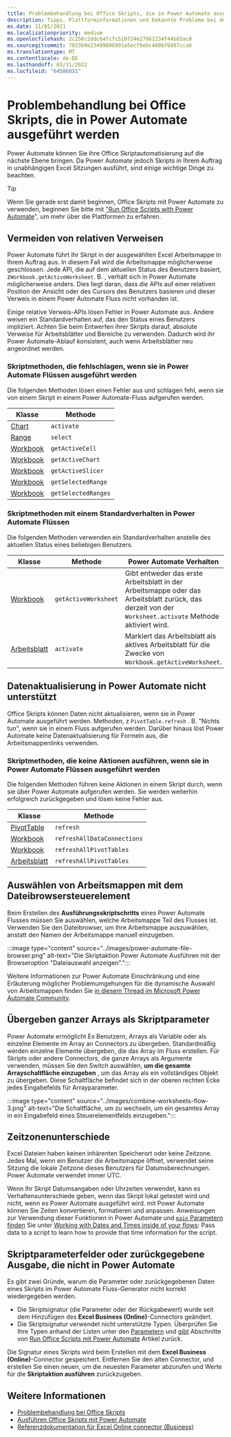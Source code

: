 ```yaml
---
title: Problembehandlung bei Office Skripts, die in Power Automate ausgeführt werden
description: Tipps, Plattforminformationen und bekannte Probleme bei der Integration von Office Skripts und Power Automate.
ms.date: 11/01/2021
ms.localizationpriority: medium
ms.openlocfilehash: 2c256c2ddc64fcfc510f24e27662234f44b65ac0
ms.sourcegitcommit: 7023b9e23499806901a5ecf8ebc460b76887cca6
ms.translationtype: MT
ms.contentlocale: de-DE
ms.lasthandoff: 03/31/2022
ms.locfileid: "64586031"
---
```

# <a name="troubleshoot-office-scripts-running-in-power-automate"></a>Problembehandlung bei Office Skripts, die in Power Automate ausgeführt werden

Power Automate können Sie ihre Office Skriptautomatisierung auf die nächste Ebene bringen. Da Power Automate jedoch Skripts in Ihrem Auftrag in unabhängigen Excel Sitzungen ausführt, sind einige wichtige Dinge zu beachten.

> [!TIP]
> Wenn Sie gerade erst damit beginnen, Office Skripts mit Power Automate zu verwenden, beginnen Sie bitte mit ["Run Office Scripts with Power Automate](../develop/power-automate-integration.md)", um mehr über die Plattformen zu erfahren.

## <a name="avoid-relative-references"></a>Vermeiden von relativen Verweisen

Power Automate führt Ihr Skript in der ausgewählten Excel Arbeitsmappe in Ihrem Auftrag aus. In diesem Fall wird die Arbeitsmappe möglicherweise geschlossen. Jede API, die auf dem aktuellen Status des Benutzers basiert, z`Workbook.getActiveWorksheet`. B. , verhält sich in Power Automate möglicherweise anders. Dies liegt daran, dass die APIs auf einer relativen Position der Ansicht oder des Cursors des Benutzers basieren und dieser Verweis in einem Power Automate Fluss nicht vorhanden ist.

Einige relative Verweis-APIs lösen Fehler in Power Automate aus. Andere weisen ein Standardverhalten auf, das den Status eines Benutzers impliziert. Achten Sie beim Entwerfen ihrer Skripts darauf, absolute Verweise für Arbeitsblätter und Bereiche zu verwenden. Dadurch wird ihr Power Automate-Ablauf konsistent, auch wenn Arbeitsblätter neu angeordnet werden.

### <a name="script-methods-that-fail-when-run-in-power-automate-flows"></a>Skriptmethoden, die fehlschlagen, wenn sie in Power Automate Flüssen ausgeführt werden

Die folgenden Methoden lösen einen Fehler aus und schlagen fehl, wenn sie von einem Skript in einem Power Automate-Fluss aufgerufen werden.

| Klasse | Methode |
|--|--|
| [Chart](/javascript/api/office-scripts/excelscript/excelscript.chart) | `activate` |
| [Range](/javascript/api/office-scripts/excelscript/excelscript.range) | `select` |
| [Workbook](/javascript/api/office-scripts/excelscript/excelscript.workbook) | `getActiveCell` |
| [Workbook](/javascript/api/office-scripts/excelscript/excelscript.workbook) | `getActiveChart` |
| [Workbook](/javascript/api/office-scripts/excelscript/excelscript.workbook) | `getActiveSlicer` |
| [Workbook](/javascript/api/office-scripts/excelscript/excelscript.workbook) | `getSelectedRange` |
| [Workbook](/javascript/api/office-scripts/excelscript/excelscript.workbook) | `getSelectedRanges` |

### <a name="script-methods-with-a-default-behavior-in-power-automate-flows"></a>Skriptmethoden mit einem Standardverhalten in Power Automate Flüssen

Die folgenden Methoden verwenden ein Standardverhalten anstelle des aktuellen Status eines beliebigen Benutzers.

| Klasse | Methode | Power Automate Verhalten |
|--|--|--|
| [Workbook](/javascript/api/office-scripts/excelscript/excelscript.workbook) | `getActiveWorksheet` | Gibt entweder das erste Arbeitsblatt in der Arbeitsmappe oder das Arbeitsblatt zurück, das derzeit von der `Worksheet.activate` Methode aktiviert wird. |
| [Arbeitsblatt](/javascript/api/office-scripts/excelscript/excelscript.worksheet) | `activate` | Markiert das Arbeitsblatt als aktives Arbeitsblatt für die Zwecke von `Workbook.getActiveWorksheet`. |

## <a name="data-refresh-not-supported-in-power-automate"></a>Datenaktualisierung in Power Automate nicht unterstützt

Office Skripts können Daten nicht aktualisieren, wenn sie in Power Automate ausgeführt werden. Methoden, z `PivotTable.refresh` . B. "Nichts tun", wenn sie in einem Fluss aufgerufen werden. Darüber hinaus löst Power Automate keine Datenaktualisierung für Formeln aus, die Arbeitsmappenlinks verwenden.

### <a name="script-methods-that-do-nothing-when-run-in-power-automate-flows"></a>Skriptmethoden, die keine Aktionen ausführen, wenn sie in Power Automate Flüssen ausgeführt werden

Die folgenden Methoden führen keine Aktionen in einem Skript durch, wenn sie über Power Automate aufgerufen werden. Sie werden weiterhin erfolgreich zurückgegeben und lösen keine Fehler aus.

| Klasse | Methode |
|--|--|
| [PivotTable](/javascript/api/office-scripts/excelscript/excelscript.pivottable) | `refresh` |
| [Workbook](/javascript/api/office-scripts/excelscript/excelscript.workbook) | `refreshAllDataConnections` |
| [Workbook](/javascript/api/office-scripts/excelscript/excelscript.workbook) | `refreshAllPivotTables` |
| [Arbeitsblatt](/javascript/api/office-scripts/excelscript/excelscript.worksheet) | `refreshAllPivotTables` |

## <a name="select-workbooks-with-the-file-browser-control"></a>Auswählen von Arbeitsmappen mit dem Dateibrowsersteuerelement

Beim Erstellen des **Ausführungsskriptschritts** eines Power Automate Flusses müssen Sie auswählen, welche Arbeitsmappe Teil des Flusses ist. Verwenden Sie den Dateibrowser, um Ihre Arbeitsmappe auszuwählen, anstatt den Namen der Arbeitsmappe manuell einzugeben.

:::image type="content" source="../images/power-automate-file-browser.png" alt-text="Die Skriptaktion Power Automate Ausführen mit der Browseroption &quot;Dateiauswahl anzeigen&quot;.":::

Weitere Informationen zur Power Automate Einschränkung und eine Erläuterung möglicher Problemumgehungen für die dynamische Auswahl von Arbeitsmappen finden Sie [in diesem Thread im Microsoft Power Automate Community](https://powerusers.microsoft.com/t5/Power-Automate-Ideas/Allow-for-dynamic-quot-file-quot-value-for-excel-quot-get-a-row/idi-p/103091#).

## <a name="pass-entire-arrays-as-script-parameters"></a>Übergeben ganzer Arrays als Skriptparameter

Power Automate ermöglicht Es Benutzern, Arrays als Variable oder als einzelne Elemente im Array an Connectors zu übergeben. Standardmäßig werden einzelne Elemente übergeben, die das Array im Fluss erstellen. Für Skripts oder andere Connectors, die ganze Arrays als Argumente verwenden, müssen Sie den Switch auswählen, **um die gesamte Arrayschaltfläche einzugeben** , um das Array als ein vollständiges Objekt zu übergeben. Diese Schaltfläche befindet sich in der oberen rechten Ecke jedes Eingabefelds für Arrayparameter.

:::image type="content" source="../images/combine-worksheets-flow-3.png" alt-text="Die Schaltfläche, um zu wechseln, um ein gesamtes Array in ein Eingabefeld eines Steuerelementfelds einzugeben.":::

## <a name="time-zone-differences"></a>Zeitzonenunterschiede

Excel Dateien haben keinen inhärenten Speicherort oder keine Zeitzone. Jedes Mal, wenn ein Benutzer die Arbeitsmappe öffnet, verwendet seine Sitzung die lokale Zeitzone dieses Benutzers für Datumsberechnungen. Power Automate verwendet immer UTC.

Wenn Ihr Skript Datumsangaben oder Uhrzeiten verwendet, kann es Verhaltensunterschiede geben, wenn das Skript lokal getestet wird und nicht, wenn es Power Automate ausgeführt wird. mit Power Automate können Sie Zeiten konvertieren, formatieren und anpassen. Anweisungen zur Verwendung dieser Funktionen in Power Automate und [`main` Parametern finden](../develop/power-automate-integration.md#main-parameters-pass-data-to-a-script) Sie unter [Working with Dates and Times inside of your flows](https://flow.microsoft.com/blog/working-with-dates-and-times/): Pass data to a script to learn how to provide that time information for the script.

## <a name="script-parameter-fields-or-returned-output-not-appearing-in-power-automate"></a>Skriptparameterfelder oder zurückgegebene Ausgabe, die nicht in Power Automate

Es gibt zwei Gründe, warum die Parameter oder zurückgegebenen Daten eines Skripts im Power Automate Fluss-Generator nicht korrekt wiedergegeben werden.

- Die Skriptsignatur (die Parameter oder der Rückgabewert) wurde seit dem Hinzufügen des **Excel Business (Online)**-Connectors geändert.
- Die Skriptsignatur verwendet nicht unterstützte Typen. Überprüfen Sie Ihre Typen anhand der Listen unter den [Parametern](../develop/power-automate-integration.md#main-parameters-pass-data-to-a-script) und [gibt](../develop/power-automate-integration.md#return-data-from-a-script) Abschnitte von [Run Office Scripts mit Power Automate](../develop/power-automate-integration.md) Artikel zurück.

Die Signatur eines Skripts wird beim Erstellen mit dem **Excel Business (Online)**-Connector gespeichert. Entfernen Sie den alten Connector, und erstellen Sie einen neuen, um die neuesten Parameter abzurufen und Werte für die **Skriptaktion ausführen** zurückzugeben.

## <a name="see-also"></a>Weitere Informationen

- [Problembehandlung bei Office Skripts](troubleshooting.md)
- [Ausführen Office Skripts mit Power Automate](../develop/power-automate-integration.md)
- [Referenzdokumentation für Excel Online connector (Business)](/connectors/excelonlinebusiness/)
